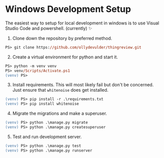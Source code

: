 # Windows Development Setup

The easiest way to setup for local development in windows is
to use Visual Studio Code and powershell. (currently) :sparkles:

1. Clone down the repository by preferred method.
```ps
PS> git clone https://github.com/ollydevulder/thingreview.git
```

2. Create a virtual environment for python and start it.
```ps
PS> python -m venv venv
PS> venv/Scripts/Activate.ps1
(venv) PS>
```

3. Install requirements. This will most likely fail but don't be
   concerned. Just ensure that `whitenoise` does get installed.
```ps
(venv) PS> pip install -r .\requirements.txt
(venv) PS> pip install whitenoise
```

4. Migrate the migrations and make a superuser.
```ps
(venv) PS> python .\manage.py migrate
(venv) PS> python .\manage.py createsuperuser
```

5. Test and run development server.
```ps
(venv) PS> python .\manage.py test
(venv) PS> python .\manage.py runserver
```